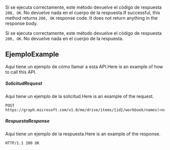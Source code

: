 <span data-ttu-id="b33be-p102">Si se ejecuta correctamente, este método devuelve el código de respuesta `200, OK`. No devuelve nada en el cuerpo de la respuesta.</span><span class="sxs-lookup"><span data-stu-id="b33be-p102">If successful, this method returns `200, OK` response code. It does not return anything in the response body.</span></span>

Si se ejecuta correctamente, este método devuelve el código de respuesta `200, OK`. No devuelve nada en el cuerpo de la respuesta.

## <a name="example"></a><span data-ttu-id="b33be-117">Ejemplo</span><span class="sxs-lookup"><span data-stu-id="b33be-117">Example</span></span>
<span data-ttu-id="b33be-118">Aquí tiene un ejemplo de cómo llamar a esta API.</span><span class="sxs-lookup"><span data-stu-id="b33be-118">Here is an example of how to call this API.</span></span>
##### <a name="request"></a><span data-ttu-id="b33be-119">Solicitud</span><span class="sxs-lookup"><span data-stu-id="b33be-119">Request</span></span>
<span data-ttu-id="b33be-120">Aquí tiene un ejemplo de la solicitud.</span><span class="sxs-lookup"><span data-stu-id="b33be-120">Here is an example of the request.</span></span>
<!-- {
  "blockType": "request",
  "name": "rangeformat_autofitrows"
}-->
```http
POST https://graph.microsoft.com/v1.0/me/drive/items/{id}/workbook/names(<name>)/range/format/autofitRows
```

##### <a name="response"></a><span data-ttu-id="b33be-121">Respuesta</span><span class="sxs-lookup"><span data-stu-id="b33be-121">Response</span></span>
<span data-ttu-id="b33be-122">Aquí tiene un ejemplo de la respuesta.</span><span class="sxs-lookup"><span data-stu-id="b33be-122">Here is an example of the response.</span></span> 
<!-- {
  "blockType": "response",
  "truncated": true,
  "@odata.type": "microsoft.graph.none"
} -->
```http
HTTP/1.1 200 OK
```

<!-- uuid: 8fcb5dbc-d5aa-4681-8e31-b001d5168d79
2015-10-25 14:57:30 UTC -->
<!-- {
  "type": "#page.annotation",
  "description": "RangeFormat: autofitRows",
  "keywords": "",
  "section": "documentation",
  "tocPath": ""
}-->